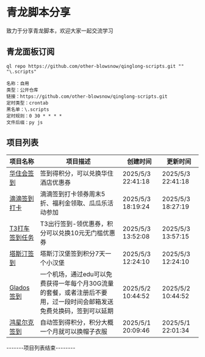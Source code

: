# 青龙脚本分享
致力于分享青龙脚本，欢迎大家一起交流学习

## 青龙面板订阅
```shell
ql repo https://github.com/other-blowsnow/qinglong-scripts.git "" "\.scripts"
```

```text
名称：自用
类型：公开仓库
链接：https://github.com/other-blowsnow/qinglong-scripts.git
定时类型：crontab
黑名单：\.scripts
定时规则：0 30 * * * *
文件后缀：py js
```

## 项目列表
| 项目名称 | 项目描述 | 创建时间 | 更新时间 |
| --- | --- | --- | --- |
| [华住会签到](华住会签到) | 签到得积分，可以兑换华住酒店优惠券 | 2025/5/3 22:41:18 | 2025/5/3 22:41:18 |
| [滴滴签到打卡](滴滴签到打卡) | 滴滴签到打卡领券周末5折、福利金领取、瓜瓜乐活动参加 | 2025/5/3 18:19:24 | 2025/5/3 18:27:19 |
| [T3打车签到任务](T3打车签到任务) | T3出行签到-领优惠券，积分可以兑换10元无门槛优惠券 | 2025/5/3 13:52:08 | 2025/5/3 13:57:15 |
| [塔斯汀签到](塔斯汀签到) | 塔斯汀汉堡签到积分7天一个小汉堡 | 2025/5/3 12:24:10 | 2025/5/3 12:24:10 |
| [Glados签到](Glados签到) | 一个机场，通过edu可以免费获得一年每个月30G流量的套餐，或者注册后不要用，过一段时间会邮箱发送免费兑换码，签到可以延期 | 2025/5/2 10:44:52 | 2025/5/2 10:44:52 |
| [鸿星尔克签到](鸿星尔克签到) | 自动签到得积分，积分大概一个月就可以换帽子衣服 | 2025/5/1 20:09:46 | 2025/5/1 22:01:34 |
-------项目列表结束--------
